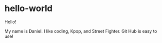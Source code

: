 # hello-world

Hello! 

My name is Daniel. I like coding, Kpop, and Street Fighter. Git Hub is easy to use!
